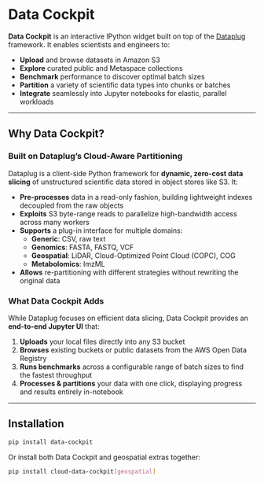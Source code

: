 # Data Cockpit

**Data Cockpit** is an interactive IPython widget built on top of the [Dataplug](https://github.com/dataplug/dataplug) framework. It enables scientists and engineers to:

- **Upload** and browse datasets in Amazon S3  
- **Explore** curated public and Metaspace collections  
- **Benchmark** performance to discover optimal batch sizes  
- **Partition** a variety of scientific data types into chunks or batches  
- **Integrate** seamlessly into Jupyter notebooks for elastic, parallel workloads  

---

## Why Data Cockpit?

### Built on Dataplug’s Cloud-Aware Partitioning

Dataplug is a client-side Python framework for **dynamic, zero-cost data slicing** of unstructured scientific data stored in object stores like S3. It:

- **Pre-processes** data in a read-only fashion, building lightweight indexes decoupled from the raw objects  
- **Exploits** S3 byte-range reads to parallelize high-bandwidth access across many workers  
- **Supports** a plug-in interface for multiple domains:  
  - **Generic**: CSV, raw text  
  - **Genomics**: FASTA, FASTQ, VCF  
  - **Geospatial**: LiDAR, Cloud-Optimized Point Cloud (COPC), COG  
  - **Metabolomics**: ImzML  
- **Allows** re-partitioning with different strategies without rewriting the original data  

### What Data Cockpit Adds

While Dataplug focuses on efficient data slicing, Data Cockpit provides an **end-to-end Jupyter UI** that:

1. **Uploads** your local files directly into any S3 bucket  
2. **Browses** existing buckets or public datasets from the AWS Open Data Registry  
3. **Runs benchmarks** across a configurable range of batch sizes to find the fastest throughput  
4. **Processes & partitions** your data with one click, displaying progress and results entirely in-notebook  

---

## Installation

```bash
pip install data-cockpit
```

Or install both Data Cockpit and geospatial extras together:

```bash
pip install cloud-data-cockpit[geospatial]  
```